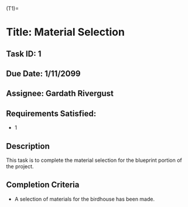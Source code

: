 <!-- prettier-ignore-start -->
(T1)=
# Title: Material Selection
<!-- prettier-ignore-end -->

## Task ID: 1

## Due Date: 1/11/2099

## Assignee: Gardath Rivergust

## Requirements Satisfied:

-   1

## Description

This task is to complete the material selection for the blueprint portion of the
project.

## Completion Criteria

-   A selection of materials for the birdhouse has been made.
